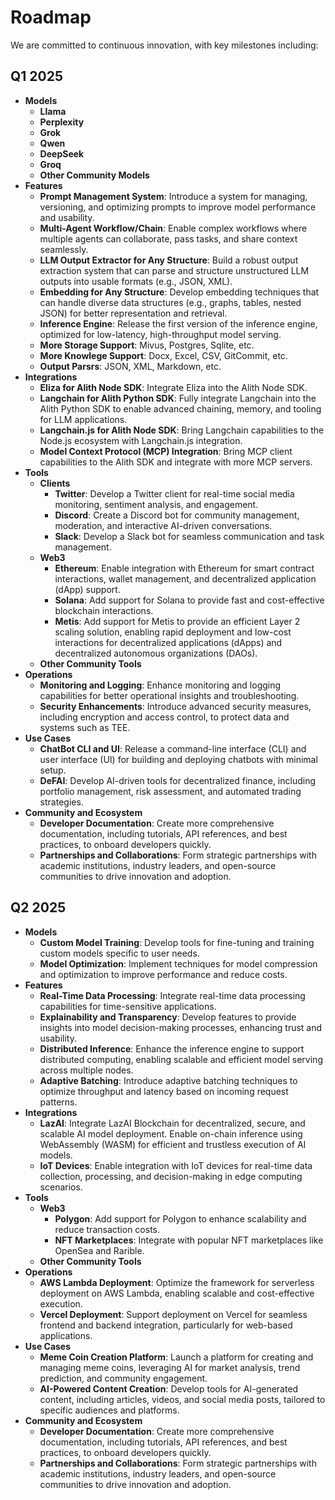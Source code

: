 # Roadmap

We are committed to continuous innovation, with key milestones including:

## Q1 2025

- **Models**
  - **Llama**
  - **Perplexity**
  - **Grok**
  - **Qwen**
  - **DeepSeek**
  - **Groq**
  - **Other Community Models**
- **Features**
  - **Prompt Management System**: Introduce a system for managing, versioning, and optimizing prompts to improve model performance and usability.
  - **Multi-Agent Workflow/Chain**: Enable complex workflows where multiple agents can collaborate, pass tasks, and share context seamlessly.
  - **LLM Output Extractor for Any Structure**: Build a robust output extraction system that can parse and structure unstructured LLM outputs into usable formats (e.g., JSON, XML).
  - **Embedding for Any Structure**: Develop embedding techniques that can handle diverse data structures (e.g., graphs, tables, nested JSON) for better representation and retrieval.
  - **Inference Engine**: Release the first version of the inference engine, optimized for low-latency, high-throughput model serving.
  - **More Storage Support**: Mivus, Postgres, Sqlite, etc.
  - **More Knowlege Support**: Docx, Excel, CSV, GitCommit, etc.
  - **Output Parsrs**: JSON, XML, Markdown, etc.
- **Integrations**
  - **Eliza for Alith Node SDK**: Integrate Eliza into the Alith Node SDK.
  - **Langchain for Alith Python SDK**: Fully integrate Langchain into the Alith Python SDK to enable advanced chaining, memory, and tooling for LLM applications.
  - **Langchain.js for Alith Node SDK**: Bring Langchain capabilities to the Node.js ecosystem with Langchain.js integration.
  - **Model Context Protocol (MCP) Integration**: Bring MCP client capabilities to the Alith SDK and integrate with more MCP servers.
- **Tools**
  - **Clients**
    - **Twitter**: Develop a Twitter client for real-time social media monitoring, sentiment analysis, and engagement.
    - **Discord**: Create a Discord bot for community management, moderation, and interactive AI-driven conversations.
    - **Slack**: Develop a Slack bot for seamless communication and task management.
  - **Web3**
    - **Ethereum**: Enable integration with Ethereum for smart contract interactions, wallet management, and decentralized application (dApp) support.
    - **Solana**: Add support for Solana to provide fast and cost-effective blockchain interactions.
    - **Metis**: Add support for Metis to provide an efficient Layer 2 scaling solution, enabling rapid deployment and low-cost interactions for decentralized applications (dApps) and decentralized autonomous organizations (DAOs).
  - **Other Community Tools**
- **Operations**
  - **Monitoring and Logging**: Enhance monitoring and logging capabilities for better operational insights and troubleshooting.
  - **Security Enhancements**: Introduce advanced security measures, including encryption and access control, to protect data and systems such as TEE.
- **Use Cases**
  - **ChatBot CLI and UI**: Release a command-line interface (CLI) and user interface (UI) for building and deploying chatbots with minimal setup.
  - **DeFAI**: Develop AI-driven tools for decentralized finance, including portfolio management, risk assessment, and automated trading strategies.
- **Community and Ecosystem**
  - **Developer Documentation**: Create more comprehensive documentation, including tutorials, API references, and best practices, to onboard developers quickly.
  - **Partnerships and Collaborations**: Form strategic partnerships with academic institutions, industry leaders, and open-source communities to drive innovation and adoption.

## Q2 2025

- **Models**
  - **Custom Model Training**: Develop tools for fine-tuning and training custom models specific to user needs.
  - **Model Optimization**: Implement techniques for model compression and optimization to improve performance and reduce costs.
- **Features**
  - **Real-Time Data Processing**: Integrate real-time data processing capabilities for time-sensitive applications.
  - **Explainability and Transparency**: Develop features to provide insights into model decision-making processes, enhancing trust and usability.
  - **Distributed Inference**: Enhance the inference engine to support distributed computing, enabling scalable and efficient model serving across multiple nodes.
  - **Adaptive Batching**: Introduce adaptive batching techniques to optimize throughput and latency based on incoming request patterns.
- **Integrations**
  - **LazAI**: Integrate LazAI Blockchain for decentralized, secure, and scalable AI model deployment. Enable on-chain inference using WebAssembly (WASM) for efficient and trustless execution of AI models.
  - **IoT Devices**: Enable integration with IoT devices for real-time data collection, processing, and decision-making in edge computing scenarios.
- **Tools**
  - **Web3**
    - **Polygon**: Add support for Polygon to enhance scalability and reduce transaction costs.
    - **NFT Marketplaces**: Integrate with popular NFT marketplaces like OpenSea and Rarible.
  - **Other Community Tools**
- **Operations**
  - **AWS Lambda Deployment**: Optimize the framework for serverless deployment on AWS Lambda, enabling scalable and cost-effective execution.
  - **Vercel Deployment**: Support deployment on Vercel for seamless frontend and backend integration, particularly for web-based applications.
- **Use Cases**
  - **Meme Coin Creation Platform**: Launch a platform for creating and managing meme coins, leveraging AI for market analysis, trend prediction, and community engagement.
  - **AI-Powered Content Creation**: Develop tools for AI-generated content, including articles, videos, and social media posts, tailored to specific audiences and platforms.
- **Community and Ecosystem**
  - **Developer Documentation**: Create more comprehensive documentation, including tutorials, API references, and best practices, to onboard developers quickly.
  - **Partnerships and Collaborations**: Form strategic partnerships with academic institutions, industry leaders, and open-source communities to drive innovation and adoption.
